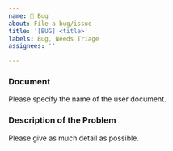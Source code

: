 ```yaml
---
name: 🐞 Bug
about: File a bug/issue
title: '[BUG] <title>'
labels: Bug, Needs Triage
assignees: ''

---
```


### Document
Please specify the name of the user document.

### Description of the Problem
Please give as much detail as possible.


